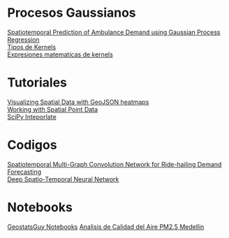 # Procesos Gaussianos

[Spatiotemporal Prediction of Ambulance Demand using Gaussian Process Regression](https://arxiv.org/pdf/1806.10873.pdf) <br>
[Tipos de Kernels](https://www.cs.toronto.edu/~duvenaud/cookbook/) <br>
[Expresiones matematicas de kernels](https://www.mathworks.com/help/stats/kernel-covariance-function-options.html) <br>

# Tutoriales

[Visualizing Spatial Data with GeoJSON heatmaps](https://towardsdatascience.com/visualizing-spatial-data-with-geojson-heatmaps-1fbe2063ab86) <br>
[Working with Spatial Point Data](https://zia207.github.io/geospatial-python.io/lesson_07_working%20with%20point%20data.html) <br>
[SciPy Inteporlate](http://library.isr.ist.utl.pt/docs/scipy/tutorial/interpolate.html) <br>

# Codigos

[Spatiotemporal Multi-Graph Convolution Network for Ride-hailing Demand Forecasting](https://github.com/SkrLamei/2019-ZJU_SummerResearch) <br>
[Deep Spatio-Temporal Neural Network](https://github.com/oywtece/dstn) <br>

# Notebooks
[GeostatsGuy Notebooks](https://github.com/GeostatsGuy/PythonNumericalDemos)
[Analisis de Calidad del Aire PM2.5 Medellin](https://github.com/alexbonella/Calidad-del-Aire-Medellin)

